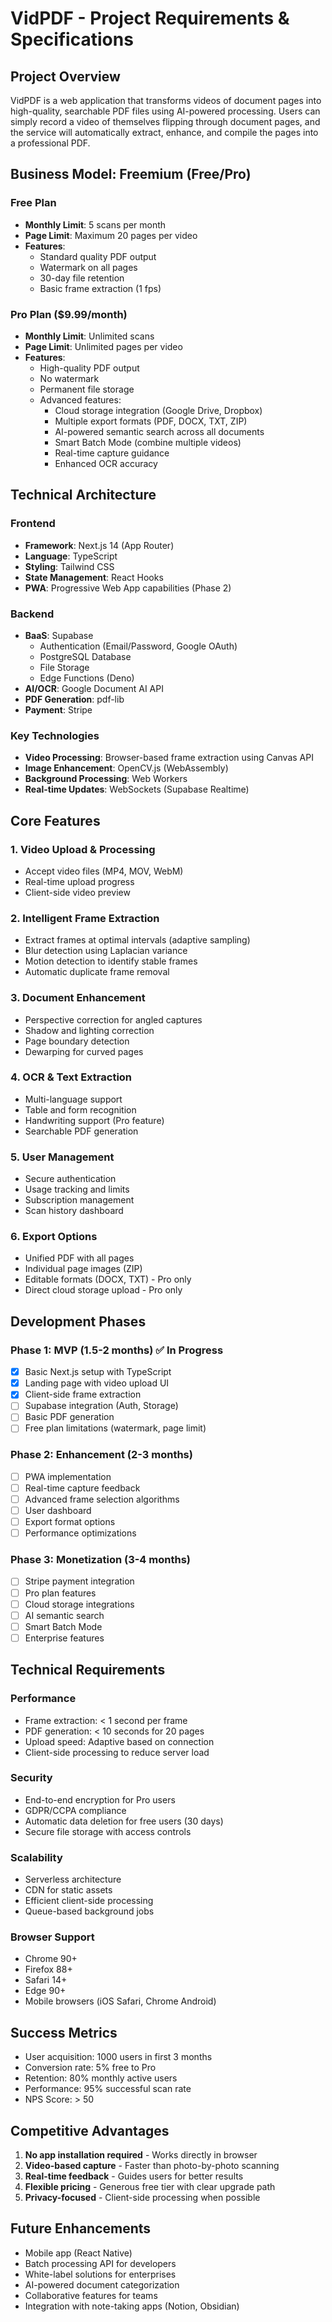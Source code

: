 # VidPDF - Project Requirements & Specifications

## Project Overview
VidPDF is a web application that transforms videos of document pages into high-quality, searchable PDF files using AI-powered processing. Users can simply record a video of themselves flipping through document pages, and the service will automatically extract, enhance, and compile the pages into a professional PDF.

## Business Model: Freemium (Free/Pro)

### Free Plan
- **Monthly Limit**: 5 scans per month
- **Page Limit**: Maximum 20 pages per video
- **Features**:
  - Standard quality PDF output
  - Watermark on all pages
  - 30-day file retention
  - Basic frame extraction (1 fps)

### Pro Plan ($9.99/month)
- **Monthly Limit**: Unlimited scans
- **Page Limit**: Unlimited pages per video
- **Features**:
  - High-quality PDF output
  - No watermark
  - Permanent file storage
  - Advanced features:
    - Cloud storage integration (Google Drive, Dropbox)
    - Multiple export formats (PDF, DOCX, TXT, ZIP)
    - AI-powered semantic search across all documents
    - Smart Batch Mode (combine multiple videos)
    - Real-time capture guidance
    - Enhanced OCR accuracy

## Technical Architecture

### Frontend
- **Framework**: Next.js 14 (App Router)
- **Language**: TypeScript
- **Styling**: Tailwind CSS
- **State Management**: React Hooks
- **PWA**: Progressive Web App capabilities (Phase 2)

### Backend
- **BaaS**: Supabase
  - Authentication (Email/Password, Google OAuth)
  - PostgreSQL Database
  - File Storage
  - Edge Functions (Deno)
- **AI/OCR**: Google Document AI API
- **PDF Generation**: pdf-lib
- **Payment**: Stripe

### Key Technologies
- **Video Processing**: Browser-based frame extraction using Canvas API
- **Image Enhancement**: OpenCV.js (WebAssembly)
- **Background Processing**: Web Workers
- **Real-time Updates**: WebSockets (Supabase Realtime)

## Core Features

### 1. Video Upload & Processing
- Accept video files (MP4, MOV, WebM)
- Real-time upload progress
- Client-side video preview

### 2. Intelligent Frame Extraction
- Extract frames at optimal intervals (adaptive sampling)
- Blur detection using Laplacian variance
- Motion detection to identify stable frames
- Automatic duplicate frame removal

### 3. Document Enhancement
- Perspective correction for angled captures
- Shadow and lighting correction
- Page boundary detection
- Dewarping for curved pages

### 4. OCR & Text Extraction
- Multi-language support
- Table and form recognition
- Handwriting support (Pro feature)
- Searchable PDF generation

### 5. User Management
- Secure authentication
- Usage tracking and limits
- Subscription management
- Scan history dashboard

### 6. Export Options
- Unified PDF with all pages
- Individual page images (ZIP)
- Editable formats (DOCX, TXT) - Pro only
- Direct cloud storage upload - Pro only

## Development Phases

### Phase 1: MVP (1.5-2 months) ✅ In Progress
- [x] Basic Next.js setup with TypeScript
- [x] Landing page with video upload UI
- [x] Client-side frame extraction
- [ ] Supabase integration (Auth, Storage)
- [ ] Basic PDF generation
- [ ] Free plan limitations (watermark, page limit)

### Phase 2: Enhancement (2-3 months)
- [ ] PWA implementation
- [ ] Real-time capture feedback
- [ ] Advanced frame selection algorithms
- [ ] User dashboard
- [ ] Export format options
- [ ] Performance optimizations

### Phase 3: Monetization (3-4 months)
- [ ] Stripe payment integration
- [ ] Pro plan features
- [ ] Cloud storage integrations
- [ ] AI semantic search
- [ ] Smart Batch Mode
- [ ] Enterprise features

## Technical Requirements

### Performance
- Frame extraction: < 1 second per frame
- PDF generation: < 10 seconds for 20 pages
- Upload speed: Adaptive based on connection
- Client-side processing to reduce server load

### Security
- End-to-end encryption for Pro users
- GDPR/CCPA compliance
- Automatic data deletion for free users (30 days)
- Secure file storage with access controls

### Scalability
- Serverless architecture
- CDN for static assets
- Efficient client-side processing
- Queue-based background jobs

### Browser Support
- Chrome 90+
- Firefox 88+
- Safari 14+
- Edge 90+
- Mobile browsers (iOS Safari, Chrome Android)

## Success Metrics
- User acquisition: 1000 users in first 3 months
- Conversion rate: 5% free to Pro
- Retention: 80% monthly active users
- Performance: 95% successful scan rate
- NPS Score: > 50

## Competitive Advantages
1. **No app installation required** - Works directly in browser
2. **Video-based capture** - Faster than photo-by-photo scanning
3. **Real-time feedback** - Guides users for better results
4. **Flexible pricing** - Generous free tier with clear upgrade path
5. **Privacy-focused** - Client-side processing when possible

## Future Enhancements
- Mobile app (React Native)
- Batch processing API for developers
- White-label solutions for enterprises
- AI-powered document categorization
- Collaborative features for teams
- Integration with note-taking apps (Notion, Obsidian)